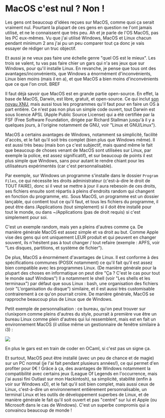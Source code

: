 # MacOS c'est nul ? Non !

Les gens ont beaucoup d'idées reçues sur MacOS, comme quoi ça serait vraiment nul. Pourtant la plupart de ces gens en question ne l'ont jamais utilisé, et ne le connaissent que très peu. Ah et je parle de
l'OS MacOS, pas les PC eux-mêmes. Vu que j'ai utilisé Windows, MacOS et Linux chacun pendant minimum 2 ans j'ai pu un peu comparer tout ça donc je vais essayer de rédiger un truc objectif.

Et aussi je ne veux pas faire une échelle genre "quel OS est le mieux". Les trois se valent, tu vas pas faire chier un gars qui n'a ses jeux que sur Windows, pour qu'il installe Linux. En revanche, je pense
que tous ont des avantages/inconvénients, que Windows a énormément d'inconvénients, Linux bien moins (mais il en a), et que MacOS a bien moins d'inconvénients que ce que l'on croit. BREF

Il faut déjà savoir que MacOS est en grande partie open-source. En effet, la base de MacOS, Darwin, est libre, gratuit, et open-source. Ce qui inclut [son noyau XNU](https://github.com/apple/darwin-xnu),
mais aussi tous les programmes qu'il faut pour en faire un OS à part entière. Ce n'est pas non plus un simple code ouvert, tout Darwin est sous licence APSL (Apple Public Source License) qui a été certifiée
par la FSF (Free Software Foundation, dirigée par Richard Stallman jusqu'à il y a quelques jours, à l'origine notamment de GNU, voir "Linux et GNU/Linux"). 

MacOS a certains avantages de Windows, notamment sa simplicité, facilité d'accès, et le fait qu'il soit très complet (bien plus que Windows même). Il est aussi très beau (mais bon ça c'est subjectif, mais
quand même le fait que beaucoup de choses venant de MacOS sont utilisées sur Linux, par exemple la police, est assez significatif), et sur beaucoup de points il est plus simple que Windows, sans pour autant
le rendre chiant pour les utilisateurs expérimentés (car c'est personnalisable).

Par exemple, sur Windows un programme s'installe dans le dossier `Program Files`, ce qui nécessite les droits administrateur (c'est-à-dire le droit de TOUT FAIRE), donc si il veut se mettre à jour il aura
rebesoin de ces droits, ses fichiers ensuite sont répartis à pleins d'endroits random qui changent en fonction du programme, etc. Sous MacOS, un programme est un dossier lançable, qui contient tout ce qu'il
faut, et tous les fichiers du programme, il peut être dans /Applications (tout simplement) si il doit être installé pour tout le monde, ou dans ~/Applications (pas de droit requis) si c'est simplement pour soi.

C'est un exemple random, mais yen a pleins d'autres comme ça. De manière générale MacOS est assez simple et va droit au but. Comme Apple vise des gens qui ont uniquement LEUR produit et qui peuvent en changer
souvent, ils n'hésitent pas à tout changer / tout refaire (exemple : APFS, voir "Les disques, partitions, et système de fichier").

De plus, MacOS a énormément d'avantages de Linux. Il est conforme à des spécifications communes (POSIX notamment) ce qu'il fait qu'il est assez bien compatible avec les programmes Linux. (De manière générale
pour la plupart des choses en informatique on peut dire "Ça ? C'est le cas pour tout le monde sauf Windows") Il a notamment le shell (voir "Les shells et les terminaux") par défaut que sous Linux : bash, une
organisation des fichiers (voir "L'organisation du disque") similaire, et il est aussi très customisable contrairement à ce qu'on pourrait croire. De manière générale, MacOS se rapproche beaucoup plus de Linux
que de Windows.

Petit exemple de personnalisation : ce bureau, qu'on peut trouver sur r/unixporn comme pleins d'autres du style, pourrait à première vue être un bureau Linux comme plein d'autres qui lui ressemblent, mais est
en fait un environnement MacOS (il utilise même un gestionnaire de fenêtre similaire à i3) :

![](https://preview.redd.it/a3bqi8b6rzv11.png?width=960&crop=smart&auto=webp&s=a73859ff89a17b84d8ff7b9d3b062c3cb2fd7bd8)

En plus le gars est en train de coder en OCaml, si c'est pas un signe ça.

Et surtout, MacOS peut être installé (avec un peu de chance et de magie) sur un PC normal (je l'ai fait pendant plusieurs années!), ce qui permet d'en profiter pour 0€ ! Grâce à ça, des avantages de Windows
notamment la compatibilité avec certains jeux (League Of Legends en l'occurrence, mais j'ai aussi fini Outlast sur mon Hackintosh), sa simplicité, stabilité (enfin à voir sur Windows xD), et le fait qu'il soit
bien complet, mais aussi ceux de Linux, c'est-à-dire un environnement entièrement personnalisable, un terminal Linux et les outils de développement superbes de Linux, et de manière générale le fait qu'il soit
ouvert et pas "centré" sur lui et Apple (ou Microsoft dans le cas de Windows). C'est un superbe compromis qui a convaincu beaucoup de monde !
